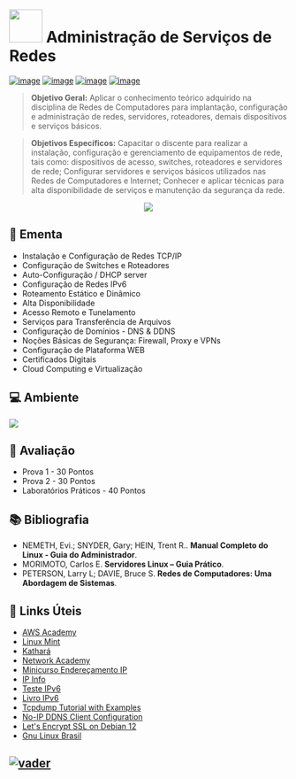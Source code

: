 # <img src="https://github.com/adrianoifnmg/adrianoifnmg/blob/main/icons/computer.png" width="60"> Administração de Serviços de Redes 

[![image](https://img.shields.io/badge/Conteúdos_de_Aula-282358?style=for-the-badge&logo=PowerShell&logoColor=white
)](https://github.com/adrianoifnmg/AdministracaoRedes/tree/main/public)
[![image](https://img.shields.io/badge/WhatsApp-155b29?style=for-the-badge&logo=whatsapp&logoColor=white
)](https://chat.whatsapp.com/EKYsG5YL9B37l3eaj1fpx9)
[![image](https://img.shields.io/badge/Calendário-3b71c6?style=for-the-badge&logo=GoogleCalendar&logoColor=white
)](https://calendar.google.com/calendar/embed?src=skh77aiiaegfepe1ebho33in7g@group.calendar.google.com&src=hhtmsj9epvmqsdpn27sfolp688@group.calendar.google.com&ctz=America%2FSao_Paulo) [![image](https://img.shields.io/badge/Links_Úteis-d88200?style=for-the-badge&logo=SitePoint&logoColor=white
)](#link-links-úteis)

> **Objetivo Geral:** Aplicar o conhecimento teórico adquirido na disciplina de Redes de Computadores para implantação, configuração e administração de redes, servidores, roteadores, demais dispositivos e serviços básicos.

> **Objetivos Específicos:** Capacitar o discente para realizar a instalação, configuração e gerenciamento de equipamentos de rede, tais como: dispositivos de acesso, switches, roteadores e servidores de rede; Configurar servidores e serviços básicos utilizados nas Redes de Computadores e Internet; Conhecer e aplicar técnicas para alta disponibilidade de serviços e manutenção da segurança da rede.

<p align="center"><a href="#"><img src="https://github.com/adrianoifnmg/adrianoifnmg/blob/main/icons/cloud1.png"></a></p>

## :dart: Ementa
* Instalação e Configuração de Redes TCP/IP
* Configuração de Switches e Roteadores
* Auto-Configuração / DHCP server
* Configuração de Redes IPv6
* Roteamento Estático e Dinâmico
* Alta Disponibilidade
* Acesso Remoto e Tunelamento
* Serviços para Transferência de Arquivos
* Configuração de Domínios - DNS & DDNS
* Noções Básicas de Segurança: Firewall, Proxy e VPNs
* Configuração de Plataforma WEB 
* Certificados Digitais
* Cloud Computing e Virtualização

## :computer: Ambiente

[<img src="https://github.com/adrianoifnmg/adrianoifnmg/blob/main/icons/tecnologiasR2.png">](#)

## :memo: Avaliação

* Prova 1 - 30 Pontos
* Prova 2 - 30 Pontos
* Laboratórios Práticos - 40 Pontos

## :books: Bibliografia

* NEMETH, Evi.; SNYDER, Gary; HEIN, Trent R.. **Manual Completo do Linux - Guia do Administrador**.
* MORIMOTO, Carlos E. **Servidores Linux – Guia Prático**.
* PETERSON, Larry L; DAVIE, Bruce S. **Redes de Computadores: Uma Abordagem de Sistemas**.

## :link: Links Úteis

* [AWS Academy](https://www.awsacademy.com/vforcesite/LMS_Login)
* [Linux Mint](https://linuxmint.com/)
* [Kathará](https://www.kathara.org/)
* [Network Academy](https://www.networkacademy.io/)
* [Minicurso Endereçamento IP](https://youtube.com/playlist?list=PLwSufV429Sn2YHX71aVXeQYwHHTNhL7-b&si=gjS7J9JJKRbDn2q9)
* [IP Info](https://ipinfo.io/)
* [Teste IPv6](http://test-ipv6.com/) 
* [Livro IPv6](https://www.ipv6.br/pagina/downloads/)
* [Tcpdump Tutorial with Examples](https://danielmiessler.com/study/tcpdump/)
* [No-IP DDNS Client Configuration](https://www.noip.com/support/knowledgebase/installing-the-linux-dynamic-update-client-on-ubuntu)
* [Let's Encrypt SSL on Debian 12](https://www.devtutorial.io/how-to-install-lets-encrypt-ssl-in-apache-on-debian-12-p3131.html)
* [Gnu Linux Brasil](http://www.gnulinuxbrasil.com.br/)

## [![vader](https://github.com/adrianoifnmg/adrianoifnmg/blob/main/icons/vader2.gif)](#)
